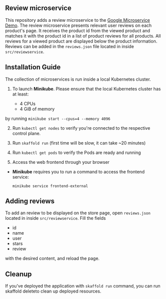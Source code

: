 ## Review microservice

This repository adds a review microservice to the [Google Microservice Demo](https://github.com/GoogleCloudPlatform/microservices-demo). The review microservice presents relevant user reviews on each product's page. It receives the product id from the viewed product and matches it with the product id in a list of product reviews for all products. All reviews for a viewed product are displayed below the product information. Reviews can be added in the `reviews.json` file located in inside `src/reviewservice`.

## Installation Guide

The collection of microservices is run inside a local Kubernetes cluster.

1. To launch **Minikube**. Please ensure that the local Kubernetes cluster has at least:

      * 4 CPUs
      * 4 GiB of memory

  by running `minikube start --cpus=4 --memory 4096`

2. Run `kubectl get nodes` to verify you're connected to the respective control plane.

3. Run `skaffold run` (first time will be slow, it can take ~20 minutes)

4. Run `kubectl get pods` to verify the Pods are ready and running

5. Access the web frontend through your browser

  * **Minikube** requires you to run a command to access the frontend service:

    `minikube service frontend-external`

## Adding reviews

To add an review to be displayed on the store page, open `reviews.json` located in inside
`src/reviewservice`. Fill the fields

  * id
  * name
  * user
  * stars
  * review

with the desired content, and reload the page.

## Cleanup

If you've deployed the application with `skaffold run` command, you can run skaffold deleteto clean up deployed resources.
